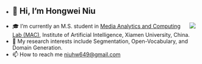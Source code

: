 - ## 👋 Hi, I’m Hongwei Niu
<img align="right" src="https://github-readme-stats.vercel.app/api?username=nhw649&show_icons=true&bg_color=ffffff&text_color=718096&theme=cobalt&hide_title=true" />

- 🎓 I’m currently an M.S. student in [Media Analytics and Computing Lab (MAC)](https://mac.xmu.edu.cn/), Institute of Artificial Intelligence, Xiamen University, China.
- 👀 My research interests include Segmentation, Open-Vocabulary, and Domain Generation.
- 📫 How to reach me niuhw649@gmail.com
